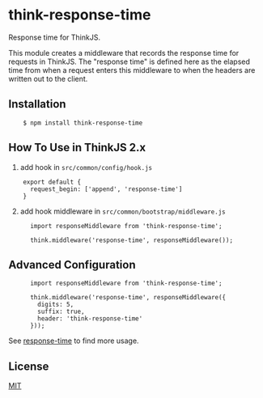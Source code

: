 # think-response-time

Response time for ThinkJS.

This module creates a middleware that records the response time for requests in ThinkJS. The "response time" is defined here as the elapsed time from when a request enters this middleware to when the headers are written out to the client.

## Installation

```
    $ npm install think-response-time
```

## How To Use in ThinkJS 2.x

1. add hook in `src/common/config/hook.js`

```
    export default {
      request_begin: ['append', 'response-time']
    }
```

2. add hook middleware in `src/common/bootstrap/middleware.js`

```
      import responseMiddleware from 'think-response-time';

      think.middleware('response-time', responseMiddleware());
```

## Advanced Configuration

```
      import responseMiddleware from 'think-response-time';

      think.middleware('response-time', responseMiddleware({
        digits: 5,
        suffix: true,
        header: 'think-response-time'
      }));
```

  See [response-time](https://github.com/expressjs/response-time) to find more usage.

## License

[MIT](LICENSE)
